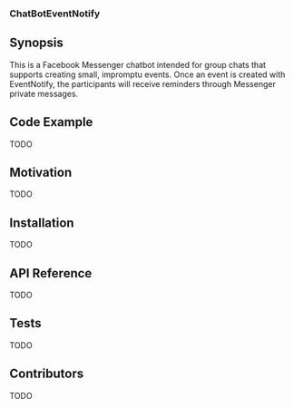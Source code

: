 ### ChatBotEventNotify

## Synopsis

This is a Facebook Messenger chatbot intended for group chats that supports creating small, impromptu events. Once an event is created with EventNotify, the participants will receive reminders through Messenger private messages.

## Code Example

TODO

## Motivation

TODO

## Installation

TODO

## API Reference

TODO

## Tests

TODO

## Contributors

TODO